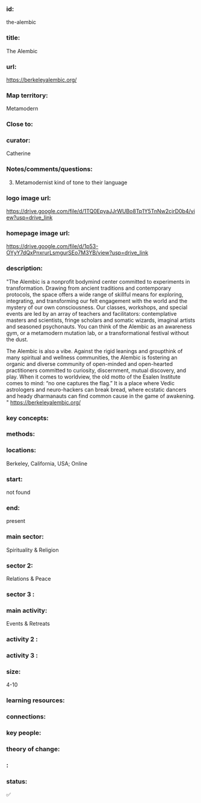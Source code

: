 ### id: 
  the-alembic
### title: 
  The Alembic
### url: 
  https://berkeleyalembic.org/
### Map territory: 
  Metamodern
### Close to: 
  
### curator: 
  Catherine
### Notes/comments/questions: 
  3. Metamodernist kind of tone to their language
### logo image url: 
  https://drive.google.com/file/d/1TQ0EpyaJJrWUBo8Tp1Y5TnNw2cjrD0b4/view?usp=drive_link
### homepage image url: 
  https://drive.google.com/file/d/1p53-OYyY7dQxPnxrurLsmgurSEo7M3YB/view?usp=drive_link
### description: 
  "The Alembic is a nonprofit bodymind center committed to experiments in transformation. Drawing from ancient traditions and contemporary protocols, the space offers a wide range of skillful means for exploring, integrating, and transforming our felt engagement with the world and the mystery of our own consciousness. Our classes, workshops, and special events are led by an array of teachers and facilitators: contemplative masters and scientists, fringe scholars and somatic wizards, imaginal artists and seasoned psychonauts. You can think of the Alembic as an awareness gym, or a metamodern mutation lab, or a transformational festival without the dust.

The Alembic is also a vibe. Against the rigid leanings and groupthink of many spiritual and wellness communities, the Alembic is fostering an organic and diverse community of open-minded and open-hearted practitioners committed to curiosity, discernment, mutual discovery, and play. When it comes to worldview, the old motto of the Esalen Institute comes to mind: “no one captures the flag.” It is a place where Vedic astrologers and neuro-hackers can break bread, where ecstatic dancers and heady dharmanauts can find common cause in the game of awakening. "
https://berkeleyalembic.org/ 
### key concepts: 
  
### methods: 
  
### locations: 
  Berkeley, California, USA; Online
### start: 
  not found
### end: 
  present
### main sector: 
  Spirituality & Religion
### sector 2: 
  Relations & Peace
### sector 3 : 
  
### main activity: 
  Events & Retreats
### activity 2 : 
  
### activity 3 : 
  
### size: 
  4-10
### learning resources: 
  
### connections: 
  
### key people: 
  
### theory of change: 
  
### : 
  
### status: 
  ✅
